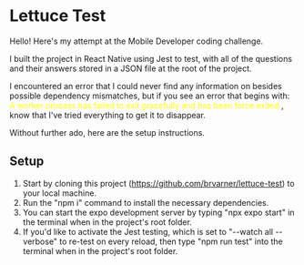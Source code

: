 # Lettuce Test

Hello! Here's my attempt at the Mobile Developer coding challenge.

I built the project in React Native using Jest to test, with all of the questions and their
answers stored in a JSON file at the root of the project.

I encountered an error that I could never find any information on besides possible dependency mismatches, but if you see an error that begins with: <span style="color:yellow">A worker process has failed to exit gracefully and has been force exited.</span>, know that I've tried everything to get it to disappear.

Without further ado, here are the setup instructions.

## Setup

1. Start by cloning this project (https://github.com/brvarner/lettuce-test) to your local machine.
2. Run the "npm i" command to install the necessary dependencies.
3. You can start the expo development server by typing "npx expo start" in the terminal when in the project's root folder.
4. If you'd like to activate the Jest testing, which is set to "--watch all --verbose" to re-test on every reload, then type "npm run test" into the terminal when in the project's root folder.
